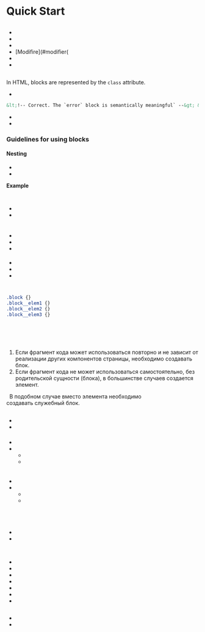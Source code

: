 # Quick Start

## 


 

##  

* 
* 
* 
* [Modifire](#modifier(
* 
* 

## 

 In HTML, blocks are represented by the `class`&nbsp;attribute.



* 



```html
&lt;!-- Correct. The `error` block is semantically meaningful` --&gt; &lt;div class="error"&gt;&lt;/div&gt; &lt;!-- Incorrect. It describes the appearance --&gt; &lt;div class="red-text"&gt;&lt;/div&gt;
```

*   
* 



### Guidelines for using blocks

#### Nesting

 * 
 * 

**Example**

```html

```

## 





* 
*  



```html

```
### 

* 
* 
* 

#### 

* 
* 
*  



```html

```







```html

```





```css
.block {}
.block__elem1 {}
.block__elem2 {}
.block__elem3 {}
```





```html

```



#### 





```html

```

#### 

 



```html

```

## 

1. Если фрагмент кода может использоваться повторно и не зависит от реализации других компонентов страницы, необходимо создавать блок.
2. Если фрагмент кода не может использоваться самостоятельно, без родительской сущности (блока), в большинстве случаев создается элемент.

  В подобном случае вместо элемента необходимо создавать служебный блок.

## 





*   
* 

### 

#### 

*   
* 
  * 
  * 



```html

```

#### 

*  
* 
  * 
  * 



```html

```

### 

#### 

 



```html

```

> 

## 





* 
* 



```html

```



 

## 

 



* 
*  
*  
* 
*  
*  
*  



```files

```



> 

 
* 
* 
